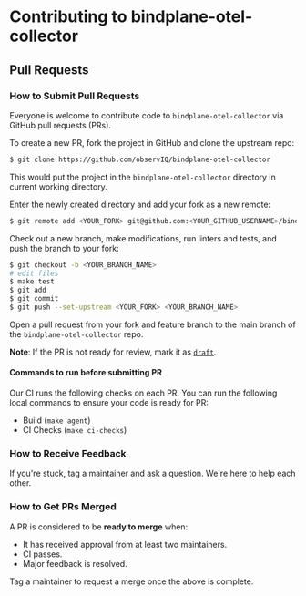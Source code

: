 # Contributing to bindplane-otel-collector

## Pull Requests

### How to Submit Pull Requests

Everyone is welcome to contribute code to `bindplane-otel-collector` via GitHub pull requests (PRs).

To create a new PR, fork the project in GitHub and clone the upstream repo:

```sh
$ git clone https://github.com/observIQ/bindplane-otel-collector
```

This would put the project in the `bindplane-otel-collector` directory in current working directory.

Enter the newly created directory and add your fork as a new remote:

```sh
$ git remote add <YOUR_FORK> git@github.com:<YOUR_GITHUB_USERNAME>/bindplane-otel-collector
```

Check out a new branch, make modifications, run linters and tests, and push the branch to your fork:

```sh
$ git checkout -b <YOUR_BRANCH_NAME>
# edit files
$ make test
$ git add
$ git commit
$ git push --set-upstream <YOUR_FORK> <YOUR_BRANCH_NAME>
```

Open a pull request from your fork and feature branch to the main branch of the `bindplane-otel-collector` repo.

**Note**: If the PR is not ready for review, mark it as [`draft`](https://github.blog/2019-02-14-introducing-draft-pull-requests/).

#### Commands to run before submitting PR

Our CI runs the following checks on each PR. You can run the following local commands to ensure your code is ready for PR:

- Build (`make agent`)
- CI Checks (`make ci-checks`)

### How to Receive Feedback

If you're stuck, tag a maintainer and ask a question. We're here to help each other.

### How to Get PRs Merged

A PR is considered to be **ready to merge** when:

* It has received approval from at least two maintainers.
* CI passes.
* Major feedback is resolved.

Tag a maintainer to request a merge once the above is complete.
